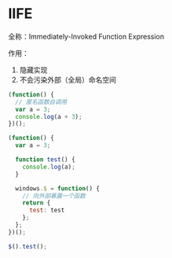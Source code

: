 <!--
 * @Author: DuYa
 * @LastEditors: DuYa
 -->

# IIFE

全称：Immediately-Invoked Function Expression

作用：

1. 隐藏实现
2. 不会污染外部（全局）命名空间

```javascript
(function() {
  // 匿名函数自调用
  var a = 3;
  console.log(a + 3);
})();

(function() {
  var a = 3;

  function test() {
    console.log(a);
  }

  windows.$ = function() {
    // 向外部暴露一个函数
    return {
      test: test
    };
  };
})();

$().test();
```
